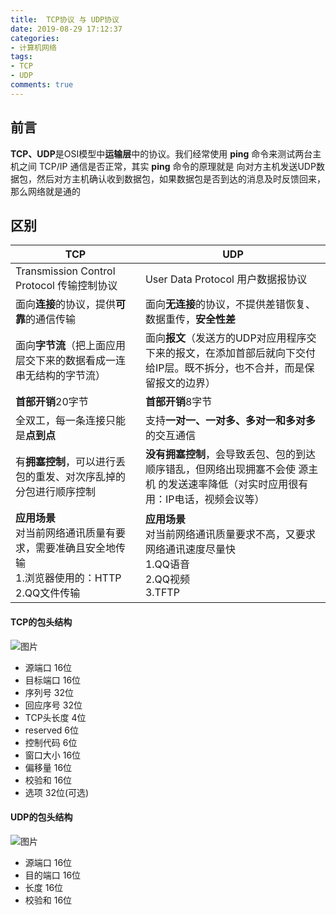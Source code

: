 ```yaml
---
title:  TCP协议 与 UDP协议
date: 2019-08-29 17:12:37
categories:
- 计算机网络
tags:
- TCP
- UDP
comments: true
---
```


## 前言

**TCP、UDP**是OSI模型中**运输层**中的协议。我们经常使用 **ping** 命令来测试两台主机之间 TCP/IP 通信是否正常，其实 **ping** 命令的原理就是 向对方主机发送UDP数据包，然后对方主机确认收到数据包，如果数据包是否到达的消息及时反馈回来，那么网络就是通的

<!-- more -->



## 区别

| TCP                                                          | UDP                                                          |
| ------------------------------------------------------------ | ------------------------------------------------------------ |
| Transmission Control Protocol 传输控制协议                   | User Data Protocol 用户数据报协议                            |
| 面向**连接**的协议，提供**可靠**的通信传输                   | 面向**无连接**的协议，不提供差错恢复、数据重传，**安全性差** |
| 面向**字节流**（把上面应用层交下来的数据看成一连串无结构的字节流） | 面向**报文**（发送方的UDP对应用程序交下来的报文，在添加首部后就向下交付给IP层。既不拆分，也不合并，而是保留报文的边界） |
| **首部开销**20字节                                           | **首部开销**8字节                                            |
| 全双工，每一条连接只能是**点到点**                           | 支持**一对一、一对多、多对一和多对多**的交互通信             |
| 有**拥塞控制**，可以进行丢包的重发、对次序乱掉的分包进行顺序控制 | **没有拥塞控制**，会导致丢包、包的到达顺序错乱，但网络出现拥塞不会使 源主机 的发送速率降低（对实时应用很有用：IP电话，视频会议等） |
| **应用场景**<br />对当前网络通讯质量有要求，需要准确且安全地传输<br />1.浏览器使用的：HTTP <br/>2.QQ文件传输 | **应用场景**<br />对当前网络通讯质量要求不高，又要求网络通讯速度尽量快<br />1.QQ语音 <br/>2.QQ视频 <br/>3.TFTP |

#### TCP的包头结构

![图片](G:\ZhangWei2222.github.io\source\_posts\计算机网络\TCP协议与UDP协议.assets\640)

- 源端口 16位
- 目标端口 16位
- 序列号 32位
- 回应序号 32位
- TCP头长度 4位
- reserved 6位
- 控制代码 6位
- 窗口大小 16位
- 偏移量 16位
- 校验和 16位
- 选项  32位(可选)

#### UDP的包头结构

![图片](G:\ZhangWei2222.github.io\source\_posts\计算机网络\TCP协议与UDP协议.assets\640)

- 源端口 16位
- 目的端口 16位
- 长度 16位
- 校验和 16位

